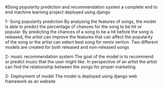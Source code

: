 #Song popularity prediction and recommendation system
a complete end to end machine learning project deployed using django

1- Song popularity prediction
By analysing the features of songs, the model is able to predict the percentage of chances for the song to be hit or popular. By predicting the chances of a song to be a hit before the song is released, the artist can improve the features that can affect the popularity of the song or the artist can select best song for remix vertion.
Two different models are created for both released and non-released songs  

2- music recommendation system
The goal of the model is to recommend or predict music that the user might like. In perspective of an artist the artist can find the relationship between the songs for proper marketing.

3- Deployment of model
The model is deployed using django web framework as an website
